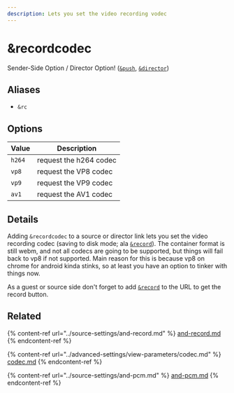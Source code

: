 ```yaml
---
description: Lets you set the video recording vodec
---
```


# \&recordcodec

Sender-Side Option / Director Option! ([`&push`](../source-settings/push.md), [`&director`](../viewers-settings/director.md))

## Aliases

* `&rc`

## Options

| Value  | Description             |
| ------ | ----------------------- |
| `h264` | request the h264 codec  |
| `vp8`  | request the VP8 codec   |
| `vp9`  | request the VP9 codec   |
| `av1`  | request the AV1 codec   |

## Details

Adding `&recordcodec` to a source or director link lets you set the video recording codec (saving to disk mode; ala [`&record`](../source-settings/and-record.md)). The container format is still webm, and not all codecs are going to be supported, but things will fail back to vp8 if not supported. Main reason for this is because vp8 on chrome for android kinda stinks, so at least you have an option to tinker with things now.

As a guest or source side don't forget to add [`&record`](../source-settings/and-record.md) to the URL to get the record button.

## Related

{% content-ref url="../source-settings/and-record.md" %}
[and-record.md](../source-settings/and-record.md)
{% endcontent-ref %}

{% content-ref url="../advanced-settings/view-parameters/codec.md" %}
[codec.md](../advanced-settings/view-parameters/codec.md)
{% endcontent-ref %}

{% content-ref url="../source-settings/and-pcm.md" %}
[and-pcm.md](../source-settings/and-pcm.md)
{% endcontent-ref %}

